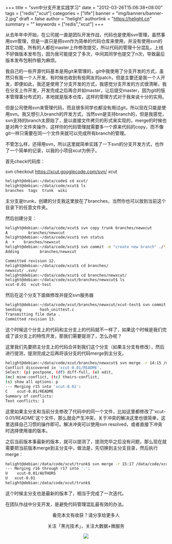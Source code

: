 +++
title = "svn中分支开发实践学习"
date = "2012-03-26T15:06:38+08:00"
tags = ["redis","xcut"]
categories = ["life"]
banner = "img/banners/banner-2.jpg"
draft = false
author = "helight"
authorlink = "https://helight.cn"
summary = ""
keywords = ["redis","xcut"]
+++

从去年年中开始，在公司就一直是团队开发作战，代码也是使用svn管理，虽然事用svn管理，但是一直只是把svn作为简单的代码仓库来使用，并没有使用svn的其它功能，所有的人都在master上作修改提交，所以代码的管理十分混乱，上线不好做版本发布包，因为我可能提交了多次，中间其同学也提交了n次，导致最后版本发布包制作极为麻烦。
<!--more-->
我自己的一些开源代码基本是用git来管理的，git中我使用了分支开发的方式，虽然只有我一个人开发，有时候也收到有些网友的patch，但是主要还是我一个人开发，即便如此，我还是使用了分支开发的方式，我感觉分支开发的方式很清晰，我在分支上作开发，开发完成之后再合并如master，让后提交master，因为git的版本管理事分布式的，本地就是版本仓库，这样的管理方式对于我来说十分的实用。

但是公司使用svn来管理代码，而且很多同学也都没有用过git，所以现在只能是使用svn。我又想引入branch的开发方式，当然svn是支持branch的，但是我感觉，svn支持的branch太原始了，是以直接文件拷贝的形式来实现的，merge的时候也是对两个文件夹操作，这样你的代码管理就需要多一个原来代码的copy，而不像git一样只需要在同一个文件夹就可以完成所有branch的管理。

不管怎么样，还得用svn，所以这里就简单实践了一下svn的分支开发方式，也作了一个简单的记录，以我的小项目xcut为例子。

首先check代码库：

svn checkout https://xcut.googlecode.com/svn/ xcut
```sh
helight@debian:~/data/code$ cd xcut/
helight@debian:~/data/code/xcut$ ls
branches  tags  trunk  wiki
```
主分支是trunk，创建的分支我这里放在了branches，当然你也可以放到当前这个目录下的任意文件夹。

然后创建分支：
```sh
helight@debian:~/data/code/xcut$ svn copy trunk branches/newxcut
A         branches/newxcut
helight@debian:~/data/code/xcut$ svn status
A  +    branches/newxcut
helight@debian:~/data/code/xcut$ svn commit -m "create new branch" ./*
Adding         branches/newxcut

Committed revision 12.
helight@debian:~/data/code/xcut$ cd branches/
newxcut/ .svn/
helight@debian:~/data/code/xcut$ cd branches/newxcut/
helight@debian:~/data/code/xcut/branches/newxcut$ ls
xcut-0.01  xcut-test
```
然后在这个分支下面做修改并提交svn服务器
```sh
helight@debian:~/data/code/xcut/branches/newxcut/xcut-test$ svn commit -m "fix return on main" ./*
Sending        hash_unittest.c
Transmitting file data .
Committed revision 13.
```
这个时候这个分支上的代码和主分支上的代码就不一样了，如果这个时候是我们完成了该分支上的特性开发，那我们需要提测了，怎么办呢？

这里我们先要把主分支上的代码合并到我们这个分支（如果主分支有修改），然后进行提测，提测完成之后再将该分支的代码merge到主分支。
```sh
helight@debian:~/data/code/xcut/branches/newxcut$ svn merge -r 14:15 /data/code/xcut/trunk/
Conflict discovered in 'xcut-0.01/README'.
Select: (p) postpone, (df) diff-full, (e) edit,
(mc) mine-conflict, (tc) theirs-conflict,
(s) show all options: p
--- Merging r15 into 'xcut-0.01':
C    xcut-0.01/README
Summary of conflicts:
Text conflicts: 1
```
这里如果主分支和当前分支修改了代码中的同一个文件，比如这里都修改了'xcut-0.01/README'这个文件，那么就会产生冲突，关于冲突的解决这里也很简单，这里选择自己习惯的操作即可。解决冲突可以使用svn resolved，或者直接下冲突时选择使用谁的版本。

之后当前版本事最新的版本，就可以提测了，提测完毕之后没有问题，那么现在就需要把当前版本merge到主分支中，做法是，先切换到主分支目录，然后执行merge：
```sh
helight@debian:/data/code/xcut/trunk$ svn merge -r 15:17 /data/code/xcut/branches/newxcut/
--- Merging r16 through r17 into '.':
U    xcut-0.01/AUTHORS
U   xcut-0.01
helight@debian:/data/code/xcut/trunk$
```
这个时候主分支也是最新的版本了，相当于完成了一次迭代。

在团队作战中分支开发，是避免代码管理混乱最有效的办法。

<center>
看完本文有收获？请分享给更多人<br>

关注「黑光技术」，关注大数据+微服务<br>

![](/img/qrcode_helight_tech.jpg)
</center>
